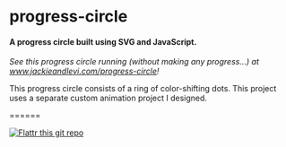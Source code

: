 # progress-circle

#### A progress circle built using SVG and JavaScript.

_See this progress circle running (without making any progress...) at www.jackieandlevi.com/progress-circle!_

This progress circle consists of a ring of color-shifting dots. This project uses a separate custom animation project I designed.

======

[![Flattr this git repo](http://api.flattr.com/button/flattr-badge-large.png)](https://flattr.com/submit/auto?user_id=levisl176&url=github.com/levisl176/progress-circle&title=progress-circle&language=javascript&tags=github&category=software)
